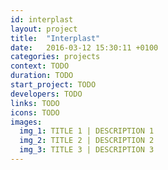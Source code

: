 ```yaml
---
id: interplast
layout: project
title:  "Interplast"
date:   2016-03-12 15:30:11 +0100
categories: projects
context: TODO
duration: TODO
start_project: TODO
developers: TODO
links: TODO
icons: TODO
images:
  img_1: TITLE 1 | DESCRIPTION 1
  img_2: TITLE 2 | DESCRIPTION 2
  img_3: TITLE 3 | DESCRIPTION 3
---
```


